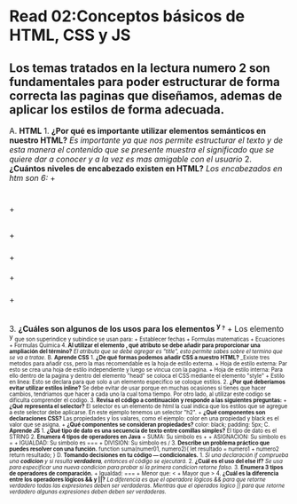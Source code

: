 # Read 02:Conceptos básicos de HTML, CSS y JS

## Los temas tratados en la lectura numero 2 son fundamentales para poder estructurar de forma correcta las paginas que diseñamos, ademas de aplicar los estilos de forma adecuada.

A. **HTML**
    1. **¿Por qué es importante utilizar elementos semánticos en nuestro HTML?**
        _Es importante ya que nos permite estructurar el texto y de esta manera el contenido que se presente muestra el significado que se quiere dar a conocer y a la vez es mas amigable con el usuario_
    2. **¿Cuántos niveles de encabezado existen en HTML?**
        _Los encabezados en htm son 6:_
           + <h1></h1>
           + <h2></h2>
           + <h3></h3>
           + <h4></h4>
           + <h5></h5>
           + <h6></h6>
    3. **¿Cuáles son algunos de los usos para los elementos <sup> y <sub>?**
          + Los elemento <sup> y <sub> que son superindice y subindice se usan para:
          + Establecer fechas
          + Formulas matematicas
          + Ecuaciones
          + Formulas Quimica
    4. **Al utilizar el elemento <abbr>, qué atributo se debe añadir para proporcionar una ampliación del término?**
        _El atributo que se debe agregar es "title", esto permite sabes sobre el termino que se va a tratae._
B. **Aprende CSS**
    1. **¿De qué formas podemos añadir CSS a nuestro HTML?**
        _Existe tres metodos para añadir css, pero la mas recomendable es la hoja de estilo externa.
        + Hoja de estilo externa: Par esto se crea una hoja de estilo independiente y luego se vincua con la pagina.
        + Hoja de estilo interna: Para ello dentro de la pagina y dentro del elemento "head" se coloca el CSS mediante el elemento "style"
        + Estilo en linea: Esto se declara para que solo a un elemento especifico se coloque estilos.
    2. **¿Por qué deberíamos evitar utilizar estilos inline?**
        Se debe evitar de usar porque en muchas ocasiones si tienes que hacer cambios, tendriamos que hacer a cada uno la cual toma tiempo. Por otro lado, al utilizar este codigo se dificulta comprender el codigo.
    3. **Revisa el código a continuación y responde a las siguientes preguntas:**
        + **¿Qué representa el selector?**
          El selector es un elemento de html la cual indica que los estilos que se agregue a este selector debe aplicarse. En este ejemplo tenemos un selector "h2". 
        + **¿Qué componentes son declaraciones CSS?**
          Las propiedades y los valares, como el ejemplo: color en una propiedad y black es el valor que se asigna.
        + **¿Qué componentes se consideran propiedades?**
          color: black;
          padding: 5px;
C. **Aprende JS**
    1. **¿Qué tipo de dato es una secuencia de texto entre comillas simples?**
        El tipo de dato es el STRING
    2. **Enumera 4 tipos de operadores en Java**
        + SUMA: Su simbolo es +
        + ASIGNACION: Su simbolo es =
        + IGUALDAD: Su simbolo es ===
        + DIVISION: Su simbolo es /
    3. **Describe un problema práctico que puedes resolver con una función.**
        function suma(numer01, numero2){
        let resultado = numero1 + numero2
        return resultado;
        }
D. **Tomando decisiones en tu código — condicionales.**
    1. _Si una declaración if comprueba una **codicion** y si resulta **verdadera**, entonces el código se ejecutará._
    2. **¿Cuál es el uso del else if?**
        _Se usa para especificar una nueva condicion para probar si la primera condicion retorne falso._
    3. **Enumera 3 tipos de operadores de comparación.**
       + Igualdad: ===
       + Menor que: <
       + Mayor que >
    4. **¿Cuál es la diferencia entre los operadores lógicos && y ||?**
        _La diferencia es que el operadore lógicos && para que retorne verdadero todas las expresiones deben ser verdaderas._
        _Mientras que el operados logico || para que retorne verdadero algunas expresiones deben deben ser verdaderas._